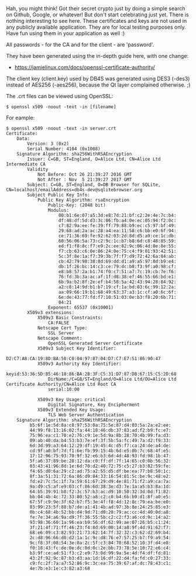 Hah, you might think! Got their secret crypto just by doing a simple search
on Github, Google, or whatever! But don't start celebrating just yet. There
is nothing interesting to see here. These certificates and keys are not used
in any publicly available application. They are for local testing purposes
only. Have fun using them in your application as well :)

All passwords - for the CA and for the client - are 'password'.

They have been generated using the in-depth guide here, with one change:

* https://jamielinux.com/docs/openssl-certificate-authority/

The client key (client.key) used by DB4S was generated using DES3 (-des3)
instead of AES256 (-aes256), because the Qt layer complained otherwise. ;)

The .crt files can be viewed using OpenSSL:

    $ openssl x509 -noout -text -in [filename]

For eample:

```
$ openssl x509 -noout -text -in server.crt 
Certificate:
    Data:
        Version: 3 (0x2)
        Serial Number: 4104 (0x1008)
    Signature Algorithm: sha256WithRSAEncryption
        Issuer: C=GB, ST=England, O=Alice Ltd, CN=Alice Ltd Intermediate CA
        Validity
            Not Before: Oct 26 21:39:27 2016 GMT
            Not After : Nov  5 21:39:27 2017 GMT
        Subject: C=GB, ST=England, O=DB Browser for SQLite, CN=localhost/emailAddress=db4s-dev@sqlitebrowser.org
        Subject Public Key Info:
            Public Key Algorithm: rsaEncryption
                Public-Key: (2048 bit)
                Modulus:
                    00:b1:6e:07:a5:3d:e8:7d:21:bf:c2:2e:4e:7c:b4:
                    df:48:df:5d:d3:3c:06:fb:a4:0e:ec:05:94:f2:0c:
                    c7:82:9a:ee:fe:39:ff:79:88:b9:ec:c5:97:bf:49:
                    29:68:ad:2a:ac:28:a4:ea:11:58:c6:bb:e0:6f:94:
                    ce:71:36:69:fe:92:62:03:2d:8d:d5:a9:ce:1c:db:
                    60:56:06:5a:73:c2:9c:1c:b7:b8:6d:c8:48:85:59:
                    ed:f1:f8:8c:f7:e9:2c:ee:82:9c:06:4d:0e:8e:55:
                    f7:cb:63:c6:0e:86:24:0e:75:c4:f9:01:93:42:51:
                    5c:3f:8e:1a:f7:39:3b:7f:f7:d9:72:42:6a:84:ab:
                    cb:42:79:98:38:8d:69:dd:d1:a9:a5:97:8d:b9:e4:
                    db:1f:26:bc:14:c3:ce:79:dc:b8:f3:9f:a0:98:cf:
                    e8:b8:57:2a:b1:74:f0:c7:51:a7:7c:19:cb:7e:f6:
                    76:fd:3b:3a:ac:af:1f:d8:38:ef:46:55:66:bd:e1:
                    6b:9a:b2:8f:2e:ef:b4:58:5a:42:43:94:28:84:92:
                    a2:c8:14:9d:b1:b7:19:cf:1a:bd:03:6c:99:12:2a:
                    aa:09:66:19:b1:68:49:63:37:a3:1c:cf:a0:6c:6f:
                    6e:de:43:77:fd:f7:10:51:03:0e:b3:f8:20:6b:71:
                    04:21
                Exponent: 65537 (0x10001)
        X509v3 extensions:
            X509v3 Basic Constraints: 
                CA:FALSE
            Netscape Cert Type: 
                SSL Server
            Netscape Comment: 
                OpenSSL Generated Server Certificate
            X509v3 Subject Key Identifier: 
                D2:C7:A8:CA:19:8D:BA:50:C0:04:97:87:04:D7:C7:E7:51:86:90:47
            X509v3 Authority Key Identifier: 
                keyid:53:36:5D:B5:46:18:86:BA:2B:3F:C5:31:D7:87:DB:67:15:C5:2D:68
                DirName:/C=GB/ST=England/O=Alice Ltd/OU=Alice Ltd Certificate Authority/CN=Alice Ltd Root CA
                serial:10:00

            X509v3 Key Usage: critical
                Digital Signature, Key Encipherment
            X509v3 Extended Key Usage: 
                TLS Web Server Authentication
    Signature Algorithm: sha256WithRSAEncryption
         b5:6f:1e:5d:8a:c8:97:53:0a:75:5e:87:d4:03:5a:2a:e2:ee:
         44:99:f8:13:16:02:fa:44:18:46:db:37:83:ad:f2:b9:fc:e7:
         75:96:ea:c1:70:e2:76:c9:1e:5d:9a:8b:28:70:4b:99:fa:d3:
         09:ab:40:da:b4:53:b3:7e:ef:3f:5b:5a:fc:49:7a:d2:f9:33:
         6d:3d:99:a3:64:12:29:df:19:45:4c:d5:f7:ca:24:de:a4:de:
         cd:9f:a0:bf:7d:f1:6e:fb:99:15:4b:6d:e5:0b:7c:68:4f:e5:
         17:12:96:75:93:70:9f:32:e6:b3:6d:4d:48:93:fd:98:1b:47:
         5f:a6:37:89:be:28:12:da:c0:ff:df:7f:14:65:c0:0b:56:32:
         03:43:41:96:8d:1e:6d:70:d2:40:72:75:c5:27:b3:82:59:fe:
         f4:65:d0:6a:29:c2:ad:75:a2:55:d5:df:be:ea:77:b8:50:1c:
         8f:3a:51:31:72:6a:86:d9:84:33:16:54:81:5c:be:9c:48:e2:
         fd:e2:7c:5c:1f:7a:59:61:67:29:d9:4e:81:71:f2:a9:ca:7a:
         9a:d9:c5:af:e9:03:cf:86:6d:38:3e:d3:7e:1a:a5:b3:8a:1d:
         64:b5:39:91:b8:f2:3c:57:b3:ac:d9:10:50:32:3d:0d:f1:82:
         bb:04:4b:4c:72:33:80:52:a8:c2:c0:b4:6b:b9:d1:8f:a0:e5:
         67:5f:c9:9e:3f:62:b7:f5:3e:4f:f8:4d:12:8c:79:ea:be:e0:
         83:99:23:5f:88:b7:de:a1:41:4b:ad:97:3b:8e:24:25:85:e3:
         0b:c4:68:4b:52:bb:d4:9d:71:d0:28:79:ac:cc:4d:40:0d:a8:
         fe:7e:34:a6:9a:d9:7f:36:55:5b:c2:c2:f3:a6:cd:9c:14:a2:
         93:98:36:60:1a:96:ea:b9:56:df:62:99:ae:07:26:b5:c1:24:
         3f:21:4f:71:ff:46:23:f4:8d:69:00:14:a8:9f:4d:91:62:f7:
         68:e6:09:c3:82:93:21:73:62:14:7f:32:32:c3:62:d2:69:b4:
         2c:d8:96:66:d0:d2:1a:1c:9c:d8:76:e7:57:25:b7:f9:a9:54:
         9c:f8:3f:08:54:3e:0a:2c:5f:c3:84:70:68:52:10:3f:d4:e8:
         f0:18:43:fc:de:0e:dc:0d:0c:2e:bb:73:78:5e:10:72:e6:c4:
         b3:9f:ce:ad:51:f3:c2:e9:73:0d:99:9a:5e:4d:f4:df:fd:81:
         43:2f:92:9c:87:b3:d3:aa:1d:16:df:22:d4:fa:fd:c0:27:33:
         c9:fc:2f:7a:a7:52:86:9c:3c:ea:75:39:67:af:dc:78:43:c1:
         4e:7b:e3:1e:c3:82:a3:68
```
